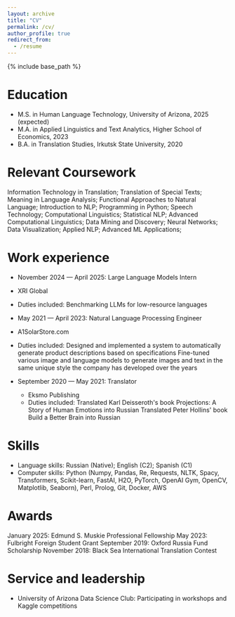 ```yaml
---
layout: archive
title: "CV"
permalink: /cv/
author_profile: true
redirect_from:
  - /resume
---
```


{% include base_path %}

Education
======
* M.S. in Human Language Technology, University of Arizona, 2025 (expected)
* M.A. in Applied Linguistics and Text Analytics, Higher School of Economics, 2023
* B.A. in Translation Studies, Irkutsk State University, 2020

Relevant Coursework
======
Information Technology in Translation; Translation of Special Texts; Meaning in Language Analysis; Functional Approaches to Natural Language; Introduction to NLP; Programming in Python; Speech Technology; Computational Linguistics; Statistical NLP; Advanced Computational Linguistics; Data Mining and Discovery; Neural Networks; Data Visualization; Applied NLP; Advanced ML Applications;

Work experience
======
*  November 2024 — April 2025: Large Language Models Intern
  * XRI Global
  * Duties included: Benchmarking LLMs for low-resource languages

*  May 2021 — April 2023: Natural Language Processing Engineer
  * A1SolarStore.com
  * Duties included: Designed and implemented a system to automatically generate product descriptions based on specifications
  Fine-tuned various image and language models to generate images and text in the same unique style the company has developed over the years

* September 2020 — May 2021: Translator
  * Eksmo Publishing
  * Duties included: Translated Karl Deisseroth's book Projections: A Story of Human Emotions into Russian
  Translated Peter Hollins' book Build a Better Brain into Russian
  
Skills
======
* Language skills: Russian (Native); English (C2); Spanish (C1)
* Computer skills: Python (Numpy, Pandas, Re, Requests, NLTK, Spacy, Transformers, Scikit-learn, FastAI, H2O, PyTorch, OpenAI Gym, OpenCV, Matplotlib, Seaborn), Perl, Prolog, Git, Docker, AWS

Awards
======
January 2025: Edmund S. Muskie Professional Fellowship
May 2023: Fulbright Foreign Student Grant
September 2019: Oxford Russia Fund Scholarship
November 2018: Black Sea International Translation Contest

Service and leadership
======
* University of Arizona Data Science Club: Participating in workshops and Kaggle competitions
